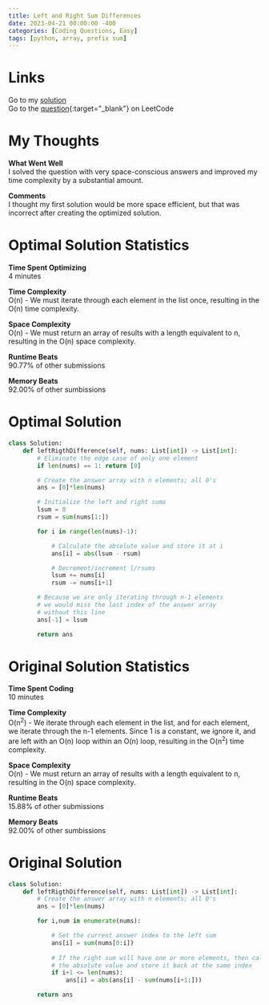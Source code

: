 ```yaml
---
title: Left and Right Sum Differences
date: 2023-04-21 00:00:00 -400
categories: [Coding Questions, Easy]
tags: [python, array, prefix sum]
---
```


# Links  

Go to my [solution](#optimal-solution)  
Go to the [question](https://leetcode.com/problems/left-and-right-sum-differences/){:target="_blank"} on LeetCode  

# My Thoughts  

**What Went Well**  
I solved the question with very space-conscious answers and improved my time complexity by a substantial amount.

**Comments**  
I thought my first solution would be more space efficient, but that was incorrect after creating the optimized solution.

# Optimal Solution Statistics  

**Time Spent Optimizing**  
4 minutes

**Time Complexity**  
O(n) - We must iterate through each element in the list once, resulting in the O(n) time complexity.

**Space Complexity**  
O(n) - We must return an array of results with a length equivalent to n, resulting in the O(n) space complexity.

**Runtime Beats**  
90.77% of other submissions  

**Memory Beats**  
92.00% of other sumbissions  

# Optimal Solution  

```python
class Solution:
    def leftRigthDifference(self, nums: List[int]) -> List[int]:
        # Eliminate the edge case of only one element
        if len(nums) == 1: return [0]

        # Create the answer array with n elements; all 0's
        ans = [0]*len(nums)

        # Initialize the left and right sums
        lsum = 0
        rsum = sum(nums[1:])

        for i in range(len(nums)-1):

            # Calculate the absolute value and store it at i
            ans[i] = abs(lsum - rsum)

            # Decrement/increment l/rsums
            lsum += nums[i]
            rsum -= nums[i+1]

        # Because we are only iterating through n-1 elements
        # we would miss the last index of the answer array
        # without this line
        ans[-1] = lsum

        return ans
```

# Original Solution Statistics  

**Time Spent Coding**  
10 minutes

**Time Complexity**  
O(n<sup>2</sup>) - We iterate through each element in the list, and for each element, we iterate through the n-1 elements.
Since 1 is a constant, we ignore it, and are left with an O(n) loop within an O(n) loop, resulting in the O(n<sup>2</sup>) time complexity.

**Space Complexity**  
O(n) - We must return an array of results with a length equivalent to n, resulting in the O(n) space complexity.

**Runtime Beats**  
15.88% of other submissions  

**Memory Beats**  
92.00% of other sumbissions  

# Original Solution  

```python
class Solution:
    def leftRigthDifference(self, nums: List[int]) -> List[int]:
        # Create the answer array with n elements; all 0's
        ans = [0]*len(nums)

        for i,num in enumerate(nums):

            # Set the current answer index to the left sum
            ans[i] = sum(nums[0:i])
            
            # If the right sum will have one or more elements, then calculate
            # the absolute value and store it back at the same index
            if i+1 <= len(nums):
                ans[i] = abs(ans[i] - sum(nums[i+1:]))

        return ans
```
